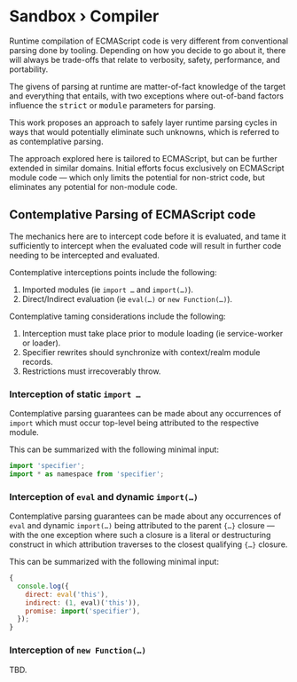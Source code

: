 ﻿# Sandbox › Compiler

Runtime compilation of ECMAScript code is very different from conventional parsing done by tooling. Depending on how you decide to go about it, there will always be trade-offs that relate to verbosity, safety, performance, and portability.

The givens of parsing at runtime are matter-of-fact knowledge of the target and everything that entails, with two exceptions where out-of-band factors influence the <kbd>strict</kbd> or <kbd>module</kbd> parameters for parsing.

This work proposes an approach to safely layer runtime parsing cycles in ways that would potentially eliminate such unknowns, which is referred to as contemplative parsing.

The approach explored here is tailored to ECMAScript, but can be further extended in similar domains. Initial efforts focus exclusively on ECMAScript module code — which only limits the potential for non-strict code, but eliminates any potential for non-module code.

## Contemplative Parsing of ECMAScript code

The mechanics here are to intercept code before it is evaluated, and tame it sufficiently to intercept when the evaluated code will result in further code needing to be intercepted and evaluated.

Contemplative interceptions points include the following:

1. Imported modules (ie `import …` and `import(…)`).
2. Direct/Indirect evaluation (ie `eval(…)` or `new Function(…)`).

Contemplative taming considerations include the following:

1. Interception must take place prior to module loading (ie service-worker or loader).
2. Specifier rewrites should synchronize with context/realm module records.
3. Restrictions must irrecoverably throw.

### Interception of static `import …`

Contemplative parsing guarantees can be made about any occurrences of `import` which must occur top-level being attributed to the respective module.

This can be summarized with the following minimal input:

```js
import 'specifier';
import * as namespace from 'specifier';
```

### Interception of `eval` and dynamic `import(…)`

Contemplative parsing guarantees can be made about any occurrences of `eval` and dynamic `import(…)` being attributed to the parent `{…}` closure — with the one exception where such a closure is a literal or destructuring construct in which attribution traverses to the closest qualifying `{…}` closure.

This can be summarized with the following minimal input:

```js
{
  console.log({
    direct: eval('this'),
    indirect: (1, eval)('this')),
    promise: import('specifier'),
  });
}
```

### Interception of `new Function(…)`

TBD.
